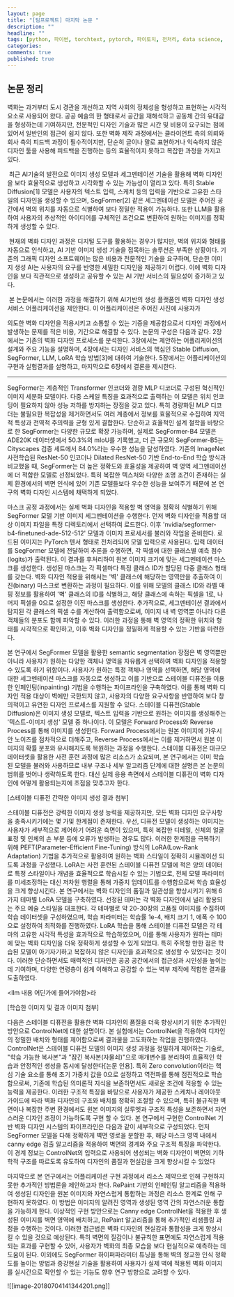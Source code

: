 ```yaml
---
layout: page
title: "[팀프로젝트] 마지막 논문 "
description: ""
headline: ""
tags: [python, 파이썬, torchtext, pytorch, 파이토치, 전처리, data science, 데이터 분석, 딥러닝, 딥러닝 자격증, 머신러닝, 빅데이터]
categories: 
comments: true
published: true
---
```


## 논문 정리

벽화는 과거부터 도시 경관을 개선하고 지역 사회의 정체성을 형성하고 표현하는 시각적 요소로 사용되어 왔다. 공공 예술의 한 형태로서 공간을 재해석하고 공동체 간의 유대감을 형성하는데 기여하지만, 전문적인 디자인 기술과 많은 시간 및 비용이 요구되는 점에 있어서 일반인의 접근이 쉽지 않다. 또한 벽화 제작 과정에서는 클라이언트 측의 의뢰와 회사 측의 피드백 과정이 필수적이지만, 단순히 글이나 말로 표현하거나 익숙하지 않은 디자인 툴을 사용해 피드백을 진행하는 등의 효율적이지 못하고 복잡한 과정을 가지고 있다.

 최근 AI기술의 발전으로 이미지 생성 모델과 세그멘테이션 기술을 활용해 벽화 디자인을 보다 효율적으로 생성하고 시각화할 수 있는 가능성이 열리고 있다. 특히 Stable Diffusion[1] 모델은 사용자의 텍스트 입력, 스케치 등의 입력을 기반으로 고유한 스타일의 디자인을 생성할 수 있으며, SegFormer[2] 같은 세그멘테이션 모델은 주어진 공간에서 벽의 위치를 자동으로 식별하여 보다 정밀한 적용이 가능하다. 또한 LLM을 활용하여 사용자의 추상적인 아이디어를 구체적인 조건으로 변환하여 원하는 이미지를 정확하게 생성할 수 있다.

 현재의 벽화 디자인 과정은 디지털 도구를 활용하는 경우가 많지만, 벽의 위치와 형태를 자동으로 인식하고, AI 기반 이미지 생성 기술을 접목하는 솔루션은 부족한 상황이다. 기존의 그래픽 디자인 소프트웨어는 많은 비용과 전문적인 기술을 요구하며, 단순한 이미지 생성 AI는 사용자의 요구를 반영한 세밀한 디자인을 제공하기 어렵다. 이에 벽화 디자인을 보다 직관적으로 생성하고 공유할 수 있는 AI 기반 서비스의 필요성이 증가하고 있다.

 본 논문에서는 이러한 과정을 해결하기 위해 AI기반의 생성 플랫폼인 벽화 디자인 생성 서비스 어플리케이션을 제안한다. 이 어플리케이션은 주어진 사진에 사용자가

의도한 벽화 디자인을 적용시키고 소통할 수 있는 기증을 제공함으로서 디자인 과정에서 발생하는 문제를 적은 비용, 기간으로 해결할 수 있다. 논문의 구성은 다음과 같다. 2장에서는 기존의 벽화 디자인 프로세스를 분석한다. 3장에서는 제안하는 어플리케이션의 설계와 주요 기능을 설명하며, 4장에서는 디자인 서비스의 핵심인 Stable Diffusion, SegFormer, LLM, LoRA 학습 방법[3]에 대하여 기술한다. 5장에서는 어플리케이션의 구현과 실험결과를 설명하고, 마지막으로 6장에서 결론을 제시한다.

---

SegFormer는 계층적인 Transformer 인코더와 경량 MLP 디코더로 구성된 혁신적인 이미지 세분화 모델이다. 다중 스케일 특징을 효과적으로 출력하는 이 모델은 위치 인코딩이 필요하지 않아 성능 저하를 방지하는 장점을 갖고 있다. 특히 경량화된 MLP 디코더는 불필요한 복잡성을 제거하면서도 여러 계층에서 정보를 효율적으로 수집하여 지역적 특성과 전역적 주의력을 균형 있게 결합한다. 단순하고 효율적인 설계 철학을 바탕으로 한 SegFormer는 다양한 규모로 확장 가능하며, 실제로 SegFormer-B4 모델은 ADE20K 데이터셋에서 50.3%의 mIoU를 기록했고, 더 큰 규모의 SegFormer-B5는 Cityscapes 검증 세트에서 84.0%라는 우수한 성능을 달성하였다. 기존의 ImageNet 사전학습된 ResNet-50 인코더나 Dilated ResNet-50 기반 End-to-End 학습 방식과 비교했을 때, SegFormer는 더 높은 정확도와 효율성을 제공하여 벽 영역 세그멘테이션에 더 적합한 모델로 선정되었다. 특히 복잡한 텍스처와 다양한 조명 조건이 존재하는 실제 환경에서의 벽면 인식에 있어 기존 모델들보다 우수한 성능을 보여주기 때문에 본 연구의 벽화 디자인 시스템에 채택하게 되었다.

마스크 공정 과정에서는 실제 벽화 디자인을 적용할 벽 영역을 정확히 식별하기 위해 SegFormer 모델 기반 이미지 세그멘테이션을 수행한다. 먼저 벽화 디자인을 적용할 대상 이미지 파일을 특정 디렉토리에서 선택하여 로드한다. 이후 'nvidia/segformer-b4-finetuned-ade-512-512' 모델과 이미지 프로세서를 불러와 작업을 준비한다. 로드된 이미지는 PyTorch 텐서 형태로 전처리되어 모델 입력으로 사용된다. 입력 데이터를 SegFormer 모델에 전달하여 추론을 수행하면, 각 픽셀에 대한 클래스별 예측 점수(logits)가 출력된다. 이 결과를 후처리하여 원본 이미지 크기에 맞는 세그멘테이션 마스크를 생성한다. 생성된 마스크는 각 픽셀마다 특정 클래스 ID가 할당된 다중 클래스 형태를 갖는다. 벽화 디자인 적용을 위해서는 '벽' 클래스에 해당하는 영역만을 추출하여 이진(binary) 마스크로 변환하는 과정이 필요하다. 이를 위해 모델의 클래스 ID와 라벨 매핑 정보를 활용하여 '벽' 클래스의 ID를 식별하고, 해당 클래스에 속하는 픽셀을 1로, 나머지 픽셀을 0으로 설정한 이진 마스크를 생성한다. 추가적으로, 세그멘테이션 결과에서 탐지된 각 클래스의 픽셀 수를 계산하여 출력함으로써, 이미지 내 벽 영역뿐 아니라 다른 객체들의 분포도 함께 파악할 수 있다. 이러한 과정을 통해 벽 영역의 정확한 위치와 형태를 시각적으로 확인하고, 이후 벽화 디자인을 정밀하게 적용할 수 있는 기반을 마련한다.

본 연구에서 SegFormer 모델을 활용한 semantic segmentation 장점은 벽 영역뿐만 아니라 사용자가 원하는 다양한 객체나 영역을 자유롭게 선택하여 벽화 디자인을 적용할 수 있도록 하기 위함이다. 사용자가 원하는 특정 객체나 영역을 선택하면, 해당 영역에 대한 세그멘테이션 마스크를 자동으로 생성하고 이를 기반으로 스테이블 디퓨전을 이용한 인페인팅(inpainting) 기법을 수행하는 파이프라인을 구축하였다. 이를 통해 벽화 디자인 적용 대상이 벽에만 국한되지 않고, 사용자의 다양한 요구사항을 반영하여 보다 창의적이고 유연한 디자인 프로세스를 지원할 수 있다. 스테이블 디퓨전(Stable Diffusion)은 이미지 생성 모델로, 텍스트 입력을 기반으로 원하는 이미지를 생성해주는 '텍스트-이미지 생성' 모델 중 하나이다. 이 모델은 Forward Process와 Reverse Process를 통해 이미지를 생성한다. Forward Process에서는 원본 이미지에 가우시안 노이즈를 점차적으로 더해주고, Reverse Process에서는 이를 제거하면서 원본 이미지의 확률 분포와 유사해지도록 복원하는 과정을 수행한다. 스테이블 디퓨전은 대규모 데이터셋을 활용한 사전 훈련 과정에 많은 리소스가 소요되며, 본 연구에서는 이미 학습된 모델을 불러와 사용하므로 내부 구조나 세부 알고리즘 단계에 대한 설명은 본 논문의 범위를 벗어나 생략하도록 한다. 대신 실제 응용 측면에서 스테이블 디퓨전이 벽화 디자인에 어떻게 활용되는지에 초점을 맞추고자 한다.

[스테이블 디퓨전 간략한 이미지 생성 결과 첨부]

스테이블 디퓨전은 강력한 이미지 생성 능력을 제공하지만, 모든 벽화 디자인 요구사항을 충족시키기에는 몇 가및 한계점이 존재한다. 우선, 디퓨전 모델이 생성하는 이미지는 사용자가 세부적으로 제어하기 어려운 측면이 있으며, 특히 복잡한 디테일, 신체의 얼굴 표정 및 인체의 손 부분 등에 오류가 발생하는 경우도 많다. 이러한 한계점을 극복하기 위해 PEFT(Parameter-Efficient Fine-Tuning) 방식의 LoRA(Low-Rank Adaptation) 기법을 추가적으로 활용하여 원하는 벽화 스타일이 정확히 시뮬레이션 되도록 과정을 구성했다. LoRA는 사전 훈련된 스테이블 디퓨전 모델에 적은 양의 데이터로 특정 스타일이나 개념을 효율적으로 학습시킬 수 있는 기법으로, 전체 모델 파라미터를 미세조정하는 대신 저차원 행렬을 통해 가중치 업데이트를 수행함으로써 학습 효율성을 크게 향상시킨다. 본 연구에서는 벽화 디자인의 품질과 일관성을 향상시키기 위해 6가지 테마별 LoRA 모델을 구축하였다. 선정된 테마는 각 벽화 디자인에서 널리 활용되는 주요 예술 스타일을 대표한다. 각 테마별로 약 20-30장의 고품질 이미지를 수집하여 학습 데이터셋을 구성하였으며, 학습 파라미터는 학습률 1e-4, 배치 크기 1, 에폭 수 100으로 설정하여 최적화를 진행하였다. LoRA 학습을 통해 스테이블 디퓨전 모델은 각 테마의 고유한 시각적 특성을 효과적으로 학습하였으며, 이를 통해 사용자가 원하는 테마에 맞는 벽화 디자인을 더욱 정확하게 생성할 수 있게 되었다. 특히 주목할 만한 점은 학습된 모델이 아기자기하고 복잡하지 않은 디자인을 효과적으로 생성할 수 있었다는 것이다. 이러한 단순하면서도 매력적인 디자인은 공공 공간에서의 접근성과 시인성을 높이는 데 기여하며, 다양한 연령층이 쉽게 이해하고 공감할 수 있는 벽부 제작에 적합한 결과를 도출하였다.

<llm 내용 어딘가에 들어가야함>라

[학습한 이미지 및 결과 이미지 첨부]

다음은 스테이블 디퓨전을 활용한 벽화 디자인의 품질을 더욱 향상시키기 위한 추가적인 방안으로 ControlNet에 대한 설명이다. 본 실험에서는 ControlNet을 적용하여 디자인의 정밀한 배치와 형태를 제어함으로써 결과물을 고도화하는 작업을 진행하였다. ControlNet은 스테이블 디퓨전 모델의 이미지 생성 과정을 정밀하게 제어하는 기술로, "학습 가능한 복사본"과 "잠긴 복사본(자물쇠)"으로 매개변수를 분리하여 효율적인 학습과 안정적인 생성을 동시에 달성한다[논문 인용]. 특히 Zero convolution이라는 핵심 기술 요소를 통해 초기 가중치 값을 0으로 설정하고 역전파를 통해 점진적으로 학습함으로써, 기존에 학습된 의미론적 지식을 보존하면서도 새로운 조건에 적응할 수 있는 능력을 제공한다. 이러한 구조적 특징을 바탕으로 사용자가 제공한 스케치나 레이아웃 가이드에 따라 벽화 디자인의 구조와 배치를 정확히 조절할 수 있으며, 특히 불규칙한 벽면이나 복잡한 주변 환경에서도 원본 이미지의 실루엣과 구조적 특성을 보존하면서 자연스러운 디자인 조정이 가능하도록 구현 할 수 있다. 본 연구에서 구현한 ControlNet 기반 벽화 디자인 시스템의 파이프라인은 다음과 같이 세부적으로 구성되었다. 먼저 SegFormer 모델을 다해 정확하게 벽면 영로을 분할한 후, 해당 마스크 영역 내에서 canny edge 검출 알고리즘을 적용하여 벽면의 경계와 주요 구조적 특징을 파악한다. 이 경계 정보는 ControlNet의 입력으로 사용되어 생성되는 벽화 디자인이 벽면의 기하학적 구조를 따르도록 유도하여 디자인의 품질과 현실감을 크게 향상시킬 수 있었다

마지막으로 본 연구에서는 어플리케이션 구현 과정에서 리소스 제약으로 인해 구현하지 못한 추가적인 방법론을 제안하고자 한다. RePaint 기반의 인페인팅 알고리즘을 적용하여 생성된 디자인을 원본 이미지와 자연스럽게 통합하는 과정은 리소스 한계로 인해 구현하지 못하였다. 이 방법은 이미지의 알려진 영역과 생성된 영역 간의 자연스러운 통합을 가능하게 한다. 이상적인 구현 방안으로는 Canny edge ControlNet을 적용한 후 생성된 이미지를 벽면 영역에 배치하고, RePaint 알고리즘을 통해 추가적인 리샘플링 과정을 수행하는 것이다. 이러한 접근법은 벽화 디자인의 현실감과 통합성을 크게 향상시킬 수 있을 것으로 예상된다. 특히 벽면의 질감이나 불규칙한 표면에도 자연스럽게 적용되는 효과를 구현할 수 있어, 사용자가 벽화의 최종 모습을 보다 현실적으로 예측하는 데 도움이 된다. 이외에도 SegFormer 하이퍼파라미터 튜닝을 통해 벽의 정교한 인식 정확도를 높이는 방법과 증강현실 기술을 활용하여 사용자가 실제 벽에 적용된 벽화 이미지를 실시간으로 확인할 수 있는 기능도 향후 연구 방향으로 고려할 수 있다.





![[image-20180704141344201.png]]